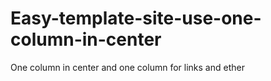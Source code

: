 # Easy-template-site-use-one-column-in-center
One column in center and one column for links and ether
